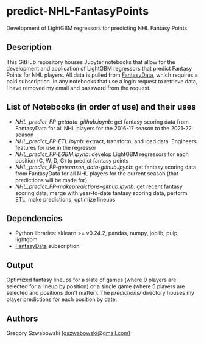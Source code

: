 # predict-NHL-FantasyPoints
Development of LightGBM regressors for predicting NHL Fantasy Points

## Description

This GitHub repository houses Jupyter notebooks that allow for the development and application of LightGBM regressors that predict Fantasy Points for NHL players. All data is pulled from [FantasyData](https://fantasydata.com/), which requires a paid subscription. In any notebooks that use a login request to retrieve data, I have removed my email and password from the request.

## List of Notebooks (in order of use) and their uses
* *NHL_predict_FP-getdata-github.ipynb*: get fantasy scoring data from FantasyData for all NHL players for the 2016-17 season to the 2021-22 season
* *NHL_predict_FP-ETL.ipynb*: extract, transform, and load data. Engineers features for use in the regressor
* *NHL_predict_FP-LGBM.ipynb*: develop LightGBM regressors for each position (C, W, D, G) to predict fantasy points
* *NHL_predict_FP-getseason_data-github.ipynb*: get fantasy scoring data from FantasyData for all NHL players for the current season (that predictions will be made for)
* *NHL_predict_FP-makepredictions-github.ipynb*: get recent fantasy scoring data, merge with year-to-date fantasy scoring data, perform ETL, make predictions, optimize lineups


## Dependencies

* Python libraries: sklearn >= v0.24.2, pandas, numpy, joblib, pulp, lightgbm
* [FantasyData](https://fantasydata.com/) subscription

## Output

Optimized fantasy lineups for a slate of games (where 9 players are selected for a lineup by position) or a single game (where 5 players are selected and positions don't matter). The *predictions/* directory houses my player predictions for each position by date.

## Authors

Gregory Szwabowski (gszwabowski@gmail.com)
